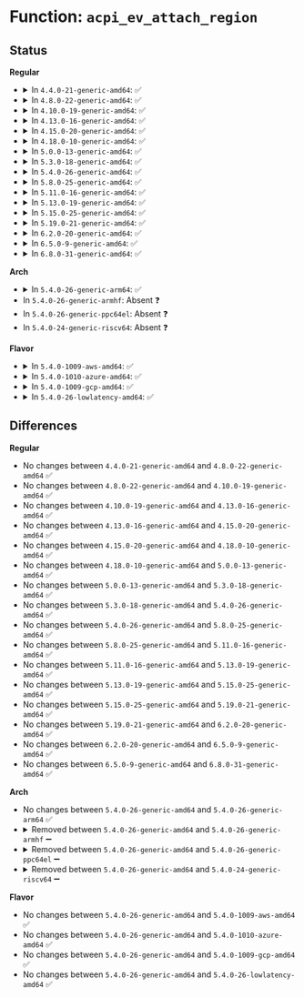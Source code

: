 # Function: <code>acpi_ev_attach_region</code>

## Status
<b>Regular</b>
<ul>
<li>
<details>
<summary>In <code>4.4.0-21-generic-amd64</code>: ✅</summary>

```c
acpi_status acpi_ev_attach_region(union acpi_operand_object * handler_obj, union acpi_operand_object * region_obj, u8 acpi_ns_is_locked)
```

```json
{
  "name": "acpi_ev_attach_region",
  "collision_type": "Unique Global",
  "inline_type": "No",
  "funcs": [
    {
      "addr": 18446744071583636413,
      "name": "acpi_ev_attach_region",
      "external": true,
      "loc": "drivers/acpi/acpica/evregion.c:494",
      "file": "drivers/acpi/acpica/evregion.c",
      "inline": "seen, unknown",
      "caller_inline": [],
      "caller_func": [
        "drivers/acpi/acpica/evhandler.c:acpi_ev_install_handler",
        "drivers/acpi/acpica/evrgnini.c:acpi_ev_initialize_region"
      ]
    }
  ],
  "symbols": [
    {
      "addr": 18446744071583636413,
      "name": "acpi_ev_attach_region",
      "section": ".text",
      "bind": "STB_GLOBAL",
      "size": 47
    }
  ]
}
```
</details>
</li>
<li>
<details>
<summary>In <code>4.8.0-22-generic-amd64</code>: ✅</summary>

```c
acpi_status acpi_ev_attach_region(union acpi_operand_object * handler_obj, union acpi_operand_object * region_obj, u8 acpi_ns_is_locked)
```

```json
{
  "name": "acpi_ev_attach_region",
  "collision_type": "Unique Global",
  "inline_type": "No",
  "funcs": [
    {
      "addr": 18446744071583959460,
      "name": "acpi_ev_attach_region",
      "external": true,
      "loc": "drivers/acpi/acpica/evregion.c:497",
      "file": "drivers/acpi/acpica/evregion.c",
      "inline": "seen, unknown",
      "caller_inline": [],
      "caller_func": [
        "drivers/acpi/acpica/evhandler.c:acpi_ev_install_handler",
        "drivers/acpi/acpica/evrgnini.c:acpi_ev_initialize_region"
      ]
    }
  ],
  "symbols": [
    {
      "addr": 18446744071583959460,
      "name": "acpi_ev_attach_region",
      "section": ".text",
      "bind": "STB_GLOBAL",
      "size": 47
    }
  ]
}
```
</details>
</li>
<li>
<details>
<summary>In <code>4.10.0-19-generic-amd64</code>: ✅</summary>

```c
acpi_status acpi_ev_attach_region(union acpi_operand_object * handler_obj, union acpi_operand_object * region_obj, u8 acpi_ns_is_locked)
```

```json
{
  "name": "acpi_ev_attach_region",
  "collision_type": "Unique Global",
  "inline_type": "No",
  "funcs": [
    {
      "addr": 18446744071584101130,
      "name": "acpi_ev_attach_region",
      "external": true,
      "loc": "drivers/acpi/acpica/evregion.c:497",
      "file": "drivers/acpi/acpica/evregion.c",
      "inline": "seen, unknown",
      "caller_inline": [],
      "caller_func": [
        "drivers/acpi/acpica/evhandler.c:acpi_ev_install_handler",
        "drivers/acpi/acpica/evrgnini.c:acpi_ev_initialize_region"
      ]
    }
  ],
  "symbols": [
    {
      "addr": 18446744071584101130,
      "name": "acpi_ev_attach_region",
      "section": ".text",
      "bind": "STB_GLOBAL",
      "size": 47
    }
  ]
}
```
</details>
</li>
<li>
<details>
<summary>In <code>4.13.0-16-generic-amd64</code>: ✅</summary>

```c
acpi_status acpi_ev_attach_region(union acpi_operand_object * handler_obj, union acpi_operand_object * region_obj, u8 acpi_ns_is_locked)
```

```json
{
  "name": "acpi_ev_attach_region",
  "collision_type": "Unique Global",
  "inline_type": "No",
  "funcs": [
    {
      "addr": 18446744071584168007,
      "name": "acpi_ev_attach_region",
      "external": true,
      "loc": "drivers/acpi/acpica/evregion.c:497",
      "file": "drivers/acpi/acpica/evregion.c",
      "inline": "seen, unknown",
      "caller_inline": [],
      "caller_func": [
        "drivers/acpi/acpica/evrgnini.c:acpi_ev_initialize_region"
      ]
    }
  ],
  "symbols": [
    {
      "addr": 18446744071584168007,
      "name": "acpi_ev_attach_region",
      "section": ".text",
      "bind": "STB_GLOBAL",
      "size": 47
    }
  ]
}
```
</details>
</li>
<li>
<details>
<summary>In <code>4.15.0-20-generic-amd64</code>: ✅</summary>

```c
acpi_status acpi_ev_attach_region(union acpi_operand_object * handler_obj, union acpi_operand_object * region_obj, u8 acpi_ns_is_locked)
```

```json
{
  "name": "acpi_ev_attach_region",
  "collision_type": "Unique Global",
  "inline_type": "No",
  "funcs": [
    {
      "addr": 18446744071584466560,
      "name": "acpi_ev_attach_region",
      "external": true,
      "loc": "drivers/acpi/acpica/evregion.c:497",
      "file": "drivers/acpi/acpica/evregion.c",
      "inline": "seen, unknown",
      "caller_inline": [],
      "caller_func": [
        "drivers/acpi/acpica/evrgnini.c:acpi_ev_initialize_region"
      ]
    }
  ],
  "symbols": [
    {
      "addr": 18446744071584466560,
      "name": "acpi_ev_attach_region",
      "section": ".text",
      "bind": "STB_GLOBAL",
      "size": 263
    }
  ]
}
```
</details>
</li>
<li>
<details>
<summary>In <code>4.18.0-10-generic-amd64</code>: ✅</summary>

```c
acpi_status acpi_ev_attach_region(union acpi_operand_object * handler_obj, union acpi_operand_object * region_obj, u8 acpi_ns_is_locked)
```

```json
{
  "name": "acpi_ev_attach_region",
  "collision_type": "Unique Global",
  "inline_type": "No",
  "funcs": [
    {
      "addr": 18446744071584690728,
      "name": "acpi_ev_attach_region",
      "external": true,
      "loc": "drivers/acpi/acpica/evregion.c:473",
      "file": "drivers/acpi/acpica/evregion.c",
      "inline": "seen, unknown",
      "caller_inline": [],
      "caller_func": [
        "drivers/acpi/acpica/evrgnini.c:acpi_ev_initialize_region"
      ]
    }
  ],
  "symbols": [
    {
      "addr": 18446744071584690728,
      "name": "acpi_ev_attach_region",
      "section": ".text",
      "bind": "STB_GLOBAL",
      "size": 263
    }
  ]
}
```
</details>
</li>
<li>
<details>
<summary>In <code>5.0.0-13-generic-amd64</code>: ✅</summary>

```c
acpi_status acpi_ev_attach_region(union acpi_operand_object * handler_obj, union acpi_operand_object * region_obj, u8 acpi_ns_is_locked)
```

```json
{
  "name": "acpi_ev_attach_region",
  "collision_type": "Unique Global",
  "inline_type": "No",
  "funcs": [
    {
      "addr": 18446744071584790726,
      "name": "acpi_ev_attach_region",
      "external": true,
      "loc": "drivers/acpi/acpica/evregion.c:473",
      "file": "drivers/acpi/acpica/evregion.c",
      "inline": "seen, unknown",
      "caller_inline": [],
      "caller_func": [
        "drivers/acpi/acpica/evrgnini.c:acpi_ev_initialize_region"
      ]
    }
  ],
  "symbols": [
    {
      "addr": 18446744071584790726,
      "name": "acpi_ev_attach_region",
      "section": ".text",
      "bind": "STB_GLOBAL",
      "size": 263
    }
  ]
}
```
</details>
</li>
<li>
<details>
<summary>In <code>5.3.0-18-generic-amd64</code>: ✅</summary>

```c
acpi_status acpi_ev_attach_region(union acpi_operand_object * handler_obj, union acpi_operand_object * region_obj, u8 acpi_ns_is_locked)
```

```json
{
  "name": "acpi_ev_attach_region",
  "collision_type": "Unique Global",
  "inline_type": "No",
  "funcs": [
    {
      "addr": 18446744071584993488,
      "name": "acpi_ev_attach_region",
      "external": true,
      "loc": "drivers/acpi/acpica/evregion.c:473",
      "file": "drivers/acpi/acpica/evregion.c",
      "inline": "seen, unknown",
      "caller_inline": [],
      "caller_func": [
        "drivers/acpi/acpica/evrgnini.c:acpi_ev_initialize_region"
      ]
    }
  ],
  "symbols": [
    {
      "addr": 18446744071584993488,
      "name": "acpi_ev_attach_region",
      "section": ".text",
      "bind": "STB_GLOBAL",
      "size": 263
    }
  ]
}
```
</details>
</li>
<li>
<details>
<summary>In <code>5.4.0-26-generic-amd64</code>: ✅</summary>

```c
acpi_status acpi_ev_attach_region(union acpi_operand_object * handler_obj, union acpi_operand_object * region_obj, u8 acpi_ns_is_locked)
```

```json
{
  "name": "acpi_ev_attach_region",
  "collision_type": "Unique Global",
  "inline_type": "No",
  "funcs": [
    {
      "addr": 18446744071585129491,
      "name": "acpi_ev_attach_region",
      "external": true,
      "loc": "drivers/acpi/acpica/evregion.c:473",
      "file": "drivers/acpi/acpica/evregion.c",
      "inline": "seen, unknown",
      "caller_inline": [],
      "caller_func": [
        "drivers/acpi/acpica/evrgnini.c:acpi_ev_initialize_region"
      ]
    }
  ],
  "symbols": [
    {
      "addr": 18446744071585129491,
      "name": "acpi_ev_attach_region",
      "section": ".text",
      "bind": "STB_GLOBAL",
      "size": 263
    }
  ]
}
```
</details>
</li>
<li>
<details>
<summary>In <code>5.8.0-25-generic-amd64</code>: ✅</summary>

```c
acpi_status acpi_ev_attach_region(union acpi_operand_object * handler_obj, union acpi_operand_object * region_obj, u8 acpi_ns_is_locked)
```

```json
{
  "name": "acpi_ev_attach_region",
  "collision_type": "Unique Global",
  "inline_type": "No",
  "funcs": [
    {
      "addr": 18446744071585835096,
      "name": "acpi_ev_attach_region",
      "external": true,
      "loc": "drivers/acpi/acpica/evregion.c:473",
      "file": "drivers/acpi/acpica/evregion.c",
      "inline": "seen, unknown",
      "caller_inline": [],
      "caller_func": [
        "drivers/acpi/acpica/evrgnini.c:acpi_ev_initialize_region"
      ]
    }
  ],
  "symbols": [
    {
      "addr": 18446744071585835096,
      "name": "acpi_ev_attach_region",
      "section": ".text",
      "bind": "STB_GLOBAL",
      "size": 263
    }
  ]
}
```
</details>
</li>
<li>
<details>
<summary>In <code>5.11.0-16-generic-amd64</code>: ✅</summary>

```c
acpi_status acpi_ev_attach_region(union acpi_operand_object * handler_obj, union acpi_operand_object * region_obj, u8 acpi_ns_is_locked)
```

```json
{
  "name": "acpi_ev_attach_region",
  "collision_type": "Unique Global",
  "inline_type": "No",
  "funcs": [
    {
      "addr": 18446744071585956219,
      "name": "acpi_ev_attach_region",
      "external": true,
      "loc": "drivers/acpi/acpica/evregion.c:504",
      "file": "drivers/acpi/acpica/evregion.c",
      "inline": "seen, unknown",
      "caller_inline": [],
      "caller_func": [
        "drivers/acpi/acpica/evrgnini.c:acpi_ev_initialize_region"
      ]
    }
  ],
  "symbols": [
    {
      "addr": 18446744071585956219,
      "name": "acpi_ev_attach_region",
      "section": ".text",
      "bind": "STB_GLOBAL",
      "size": 263
    }
  ]
}
```
</details>
</li>
<li>
<details>
<summary>In <code>5.13.0-19-generic-amd64</code>: ✅</summary>

```c
acpi_status acpi_ev_attach_region(union acpi_operand_object * handler_obj, union acpi_operand_object * region_obj, u8 acpi_ns_is_locked)
```

```json
{
  "name": "acpi_ev_attach_region",
  "collision_type": "Unique Global",
  "inline_type": "No",
  "funcs": [
    {
      "addr": 18446744071585833305,
      "name": "acpi_ev_attach_region",
      "external": true,
      "loc": "drivers/acpi/acpica/evregion.c:491",
      "file": "drivers/acpi/acpica/evregion.c",
      "inline": "seen, unknown",
      "caller_inline": [],
      "caller_func": [
        "drivers/acpi/acpica/evrgnini.c:acpi_ev_initialize_region"
      ]
    }
  ],
  "symbols": [
    {
      "addr": 18446744071585833305,
      "name": "acpi_ev_attach_region",
      "section": ".text",
      "bind": "STB_GLOBAL",
      "size": 263
    }
  ]
}
```
</details>
</li>
<li>
<details>
<summary>In <code>5.15.0-25-generic-amd64</code>: ✅</summary>

```c
acpi_status acpi_ev_attach_region(union acpi_operand_object * handler_obj, union acpi_operand_object * region_obj, u8 acpi_ns_is_locked)
```

```json
{
  "name": "acpi_ev_attach_region",
  "collision_type": "Unique Global",
  "inline_type": "No",
  "funcs": [
    {
      "addr": 18446744071586319795,
      "name": "acpi_ev_attach_region",
      "external": true,
      "loc": "drivers/acpi/acpica/evregion.c:491",
      "file": "drivers/acpi/acpica/evregion.c",
      "inline": "seen, unknown",
      "caller_inline": [],
      "caller_func": [
        "drivers/acpi/acpica/evrgnini.c:acpi_ev_initialize_region"
      ]
    }
  ],
  "symbols": [
    {
      "addr": 18446744071586319795,
      "name": "acpi_ev_attach_region",
      "section": ".text",
      "bind": "STB_GLOBAL",
      "size": 263
    }
  ]
}
```
</details>
</li>
<li>
<details>
<summary>In <code>5.19.0-21-generic-amd64</code>: ✅</summary>

```c
acpi_status acpi_ev_attach_region(union acpi_operand_object * handler_obj, union acpi_operand_object * region_obj, u8 acpi_ns_is_locked)
```

```json
{
  "name": "acpi_ev_attach_region",
  "collision_type": "Unique Global",
  "inline_type": "No",
  "funcs": [
    {
      "addr": 18446744071587565033,
      "name": "acpi_ev_attach_region",
      "external": true,
      "loc": "drivers/acpi/acpica/evregion.c:501",
      "file": "drivers/acpi/acpica/evregion.c",
      "inline": "seen, unknown",
      "caller_inline": [],
      "caller_func": [
        "drivers/acpi/acpica/evhandler.c:acpi_ev_install_handler",
        "drivers/acpi/acpica/evrgnini.c:acpi_ev_initialize_region"
      ]
    }
  ],
  "symbols": [
    {
      "addr": 18446744071587565033,
      "name": "acpi_ev_attach_region",
      "section": ".text",
      "bind": "STB_GLOBAL",
      "size": 281
    }
  ]
}
```
</details>
</li>
<li>
<details>
<summary>In <code>6.2.0-20-generic-amd64</code>: ✅</summary>

```c
acpi_status acpi_ev_attach_region(union acpi_operand_object * handler_obj, union acpi_operand_object * region_obj, u8 acpi_ns_is_locked)
```

```json
{
  "name": "acpi_ev_attach_region",
  "collision_type": "Unique Global",
  "inline_type": "No",
  "funcs": [
    {
      "addr": 18446744071588850704,
      "name": "acpi_ev_attach_region",
      "external": true,
      "loc": "drivers/acpi/acpica/evregion.c:510",
      "file": "drivers/acpi/acpica/evregion.c",
      "inline": "seen, unknown",
      "caller_inline": [],
      "caller_func": [
        "drivers/acpi/acpica/evhandler.c:acpi_ev_install_handler",
        "drivers/acpi/acpica/evrgnini.c:acpi_ev_initialize_region"
      ]
    }
  ],
  "symbols": [
    {
      "addr": 18446744071588850704,
      "name": "acpi_ev_attach_region",
      "section": ".text",
      "bind": "STB_GLOBAL",
      "size": 314
    }
  ]
}
```
</details>
</li>
<li>
<details>
<summary>In <code>6.5.0-9-generic-amd64</code>: ✅</summary>

```c
acpi_status acpi_ev_attach_region(union acpi_operand_object * handler_obj, union acpi_operand_object * region_obj, u8 acpi_ns_is_locked)
```

```json
{
  "name": "acpi_ev_attach_region",
  "collision_type": "Unique Global",
  "inline_type": "No",
  "funcs": [
    {
      "addr": 18446744071589140112,
      "name": "acpi_ev_attach_region",
      "external": true,
      "loc": "drivers/acpi/acpica/evregion.c:510",
      "file": "drivers/acpi/acpica/evregion.c",
      "inline": "seen, unknown",
      "caller_inline": [],
      "caller_func": [
        "drivers/acpi/acpica/evhandler.c:acpi_ev_install_handler",
        "drivers/acpi/acpica/evrgnini.c:acpi_ev_initialize_region"
      ]
    }
  ],
  "symbols": [
    {
      "addr": 18446744071589140112,
      "name": "acpi_ev_attach_region",
      "section": ".text",
      "bind": "STB_GLOBAL",
      "size": 314
    }
  ]
}
```
</details>
</li>
<li>
<details>
<summary>In <code>6.8.0-31-generic-amd64</code>: ✅</summary>

```c
acpi_status acpi_ev_attach_region(union acpi_operand_object * handler_obj, union acpi_operand_object * region_obj, u8 acpi_ns_is_locked)
```

```json
{
  "name": "acpi_ev_attach_region",
  "collision_type": "Unique Global",
  "inline_type": "No",
  "funcs": [
    {
      "addr": 18446744071589446128,
      "name": "acpi_ev_attach_region",
      "external": true,
      "loc": "drivers/acpi/acpica/evregion.c:510",
      "file": "drivers/acpi/acpica/evregion.c",
      "inline": "seen, unknown",
      "caller_inline": [],
      "caller_func": [
        "drivers/acpi/acpica/evhandler.c:acpi_ev_install_handler",
        "drivers/acpi/acpica/evrgnini.c:acpi_ev_initialize_region"
      ]
    }
  ],
  "symbols": [
    {
      "addr": 18446744071589446128,
      "name": "acpi_ev_attach_region",
      "section": ".text",
      "bind": "STB_GLOBAL",
      "size": 314
    }
  ]
}
```
</details>
</li>
</ul>
<b>Arch</b>
<ul>
<li>
<details>
<summary>In <code>5.4.0-26-generic-arm64</code>: ✅</summary>

```c
acpi_status acpi_ev_attach_region(union acpi_operand_object * handler_obj, union acpi_operand_object * region_obj, u8 acpi_ns_is_locked)
```

```json
{
  "name": "acpi_ev_attach_region",
  "collision_type": "Unique Global",
  "inline_type": "No",
  "funcs": [
    {
      "addr": 18446603336497505556,
      "name": "acpi_ev_attach_region",
      "external": true,
      "loc": "drivers/acpi/acpica/evregion.c:473",
      "file": "drivers/acpi/acpica/evregion.c",
      "inline": "seen, unknown",
      "caller_inline": [],
      "caller_func": [
        "drivers/acpi/acpica/evrgnini.c:acpi_ev_initialize_region"
      ]
    }
  ],
  "symbols": [
    {
      "addr": 18446603336497505556,
      "name": "acpi_ev_attach_region",
      "section": ".text",
      "bind": "STB_GLOBAL",
      "size": 84
    }
  ]
}
```
</details>
</li>
<li>
In <code>5.4.0-26-generic-armhf</code>: Absent ❓
</li>
<li>
In <code>5.4.0-26-generic-ppc64el</code>: Absent ❓
</li>
<li>
In <code>5.4.0-24-generic-riscv64</code>: Absent ❓
</li>
</ul>
<b>Flavor</b>
<ul>
<li>
<details>
<summary>In <code>5.4.0-1009-aws-amd64</code>: ✅</summary>

```c
acpi_status acpi_ev_attach_region(union acpi_operand_object * handler_obj, union acpi_operand_object * region_obj, u8 acpi_ns_is_locked)
```

```json
{
  "name": "acpi_ev_attach_region",
  "collision_type": "Unique Global",
  "inline_type": "No",
  "funcs": [
    {
      "addr": 18446744071585035532,
      "name": "acpi_ev_attach_region",
      "external": true,
      "loc": "drivers/acpi/acpica/evregion.c:473",
      "file": "drivers/acpi/acpica/evregion.c",
      "inline": "seen, unknown",
      "caller_inline": [],
      "caller_func": [
        "drivers/acpi/acpica/evrgnini.c:acpi_ev_initialize_region"
      ]
    }
  ],
  "symbols": [
    {
      "addr": 18446744071585035532,
      "name": "acpi_ev_attach_region",
      "section": ".text",
      "bind": "STB_GLOBAL",
      "size": 47
    }
  ]
}
```
</details>
</li>
<li>
<details>
<summary>In <code>5.4.0-1010-azure-amd64</code>: ✅</summary>

```c
acpi_status acpi_ev_attach_region(union acpi_operand_object * handler_obj, union acpi_operand_object * region_obj, u8 acpi_ns_is_locked)
```

```json
{
  "name": "acpi_ev_attach_region",
  "collision_type": "Unique Global",
  "inline_type": "No",
  "funcs": [
    {
      "addr": 18446744071584951135,
      "name": "acpi_ev_attach_region",
      "external": true,
      "loc": "drivers/acpi/acpica/evregion.c:473",
      "file": "drivers/acpi/acpica/evregion.c",
      "inline": "seen, unknown",
      "caller_inline": [],
      "caller_func": [
        "drivers/acpi/acpica/evrgnini.c:acpi_ev_initialize_region"
      ]
    }
  ],
  "symbols": [
    {
      "addr": 18446744071584951135,
      "name": "acpi_ev_attach_region",
      "section": ".text",
      "bind": "STB_GLOBAL",
      "size": 47
    }
  ]
}
```
</details>
</li>
<li>
<details>
<summary>In <code>5.4.0-1009-gcp-amd64</code>: ✅</summary>

```c
acpi_status acpi_ev_attach_region(union acpi_operand_object * handler_obj, union acpi_operand_object * region_obj, u8 acpi_ns_is_locked)
```

```json
{
  "name": "acpi_ev_attach_region",
  "collision_type": "Unique Global",
  "inline_type": "No",
  "funcs": [
    {
      "addr": 18446744071585081075,
      "name": "acpi_ev_attach_region",
      "external": true,
      "loc": "drivers/acpi/acpica/evregion.c:473",
      "file": "drivers/acpi/acpica/evregion.c",
      "inline": "seen, unknown",
      "caller_inline": [],
      "caller_func": [
        "drivers/acpi/acpica/evrgnini.c:acpi_ev_initialize_region"
      ]
    }
  ],
  "symbols": [
    {
      "addr": 18446744071585081075,
      "name": "acpi_ev_attach_region",
      "section": ".text",
      "bind": "STB_GLOBAL",
      "size": 263
    }
  ]
}
```
</details>
</li>
<li>
<details>
<summary>In <code>5.4.0-26-lowlatency-amd64</code>: ✅</summary>

```c
acpi_status acpi_ev_attach_region(union acpi_operand_object * handler_obj, union acpi_operand_object * region_obj, u8 acpi_ns_is_locked)
```

```json
{
  "name": "acpi_ev_attach_region",
  "collision_type": "Unique Global",
  "inline_type": "No",
  "funcs": [
    {
      "addr": 18446744071585187235,
      "name": "acpi_ev_attach_region",
      "external": true,
      "loc": "drivers/acpi/acpica/evregion.c:473",
      "file": "drivers/acpi/acpica/evregion.c",
      "inline": "seen, unknown",
      "caller_inline": [],
      "caller_func": [
        "drivers/acpi/acpica/evrgnini.c:acpi_ev_initialize_region"
      ]
    }
  ],
  "symbols": [
    {
      "addr": 18446744071585187235,
      "name": "acpi_ev_attach_region",
      "section": ".text",
      "bind": "STB_GLOBAL",
      "size": 263
    }
  ]
}
```
</details>
</li>
</ul>

## Differences
<b>Regular</b>
<ul>
<li>
No changes between <code>4.4.0-21-generic-amd64</code> and <code>4.8.0-22-generic-amd64</code> ✅
</li>
<li>
No changes between <code>4.8.0-22-generic-amd64</code> and <code>4.10.0-19-generic-amd64</code> ✅
</li>
<li>
No changes between <code>4.10.0-19-generic-amd64</code> and <code>4.13.0-16-generic-amd64</code> ✅
</li>
<li>
No changes between <code>4.13.0-16-generic-amd64</code> and <code>4.15.0-20-generic-amd64</code> ✅
</li>
<li>
No changes between <code>4.15.0-20-generic-amd64</code> and <code>4.18.0-10-generic-amd64</code> ✅
</li>
<li>
No changes between <code>4.18.0-10-generic-amd64</code> and <code>5.0.0-13-generic-amd64</code> ✅
</li>
<li>
No changes between <code>5.0.0-13-generic-amd64</code> and <code>5.3.0-18-generic-amd64</code> ✅
</li>
<li>
No changes between <code>5.3.0-18-generic-amd64</code> and <code>5.4.0-26-generic-amd64</code> ✅
</li>
<li>
No changes between <code>5.4.0-26-generic-amd64</code> and <code>5.8.0-25-generic-amd64</code> ✅
</li>
<li>
No changes between <code>5.8.0-25-generic-amd64</code> and <code>5.11.0-16-generic-amd64</code> ✅
</li>
<li>
No changes between <code>5.11.0-16-generic-amd64</code> and <code>5.13.0-19-generic-amd64</code> ✅
</li>
<li>
No changes between <code>5.13.0-19-generic-amd64</code> and <code>5.15.0-25-generic-amd64</code> ✅
</li>
<li>
No changes between <code>5.15.0-25-generic-amd64</code> and <code>5.19.0-21-generic-amd64</code> ✅
</li>
<li>
No changes between <code>5.19.0-21-generic-amd64</code> and <code>6.2.0-20-generic-amd64</code> ✅
</li>
<li>
No changes between <code>6.2.0-20-generic-amd64</code> and <code>6.5.0-9-generic-amd64</code> ✅
</li>
<li>
No changes between <code>6.5.0-9-generic-amd64</code> and <code>6.8.0-31-generic-amd64</code> ✅
</li>
</ul>
<b>Arch</b>
<ul>
<li>
No changes between <code>5.4.0-26-generic-amd64</code> and <code>5.4.0-26-generic-arm64</code> ✅
</li>
<li>
<details>
<summary>Removed between <code>5.4.0-26-generic-amd64</code> and <code>5.4.0-26-generic-armhf</code> ➖</summary>

```c
acpi_status acpi_ev_attach_region(union acpi_operand_object * handler_obj, union acpi_operand_object * region_obj, u8 acpi_ns_is_locked)
```
</details>
</li>
<li>
<details>
<summary>Removed between <code>5.4.0-26-generic-amd64</code> and <code>5.4.0-26-generic-ppc64el</code> ➖</summary>

```c
acpi_status acpi_ev_attach_region(union acpi_operand_object * handler_obj, union acpi_operand_object * region_obj, u8 acpi_ns_is_locked)
```
</details>
</li>
<li>
<details>
<summary>Removed between <code>5.4.0-26-generic-amd64</code> and <code>5.4.0-24-generic-riscv64</code> ➖</summary>

```c
acpi_status acpi_ev_attach_region(union acpi_operand_object * handler_obj, union acpi_operand_object * region_obj, u8 acpi_ns_is_locked)
```
</details>
</li>
</ul>
<b>Flavor</b>
<ul>
<li>
No changes between <code>5.4.0-26-generic-amd64</code> and <code>5.4.0-1009-aws-amd64</code> ✅
</li>
<li>
No changes between <code>5.4.0-26-generic-amd64</code> and <code>5.4.0-1010-azure-amd64</code> ✅
</li>
<li>
No changes between <code>5.4.0-26-generic-amd64</code> and <code>5.4.0-1009-gcp-amd64</code> ✅
</li>
<li>
No changes between <code>5.4.0-26-generic-amd64</code> and <code>5.4.0-26-lowlatency-amd64</code> ✅
</li>
</ul>
